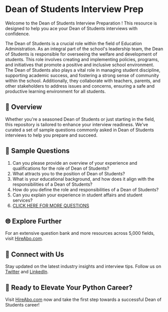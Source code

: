 # Dean of Students Interview Prep

Welcome to the Dean of Students Interview Preparation ! This resource is designed to help you ace your Dean of Students interviews with confidence.

The Dean of Students is a crucial role within the field of Education Administration. As an integral part of the school's leadership team, the Dean of Students is responsible for overseeing the welfare and development of students. This role involves creating and implementing policies, programs, and initiatives that promote a positive and inclusive school environment. The Dean of Students also plays a vital role in managing student discipline, supporting academic success, and fostering a strong sense of community within the school. Additionally, they collaborate with teachers, parents, and other stakeholders to address issues and concerns, ensuring a safe and productive learning environment for all students.

## 🚀 Overview

Whether you're a seasoned Dean of Students or just starting in the field, this repository is tailored to enhance your interview readiness. We've curated a set of sample questions commonly asked in Dean of Students interviews to help you prepare and succeed.

## 📝 Sample Questions

1. Can you please provide an overview of your experience and qualifications for the role of Dean of Students?
2. What attracts you to the position of Dean of Students?
3. What is your educational background, and how does it align with the responsibilities of a Dean of Students?
4. How do you define the role and responsibilities of a Dean of Students?
5. Can you explain your experience in student affairs and student services?
6. [CLICK HERE FOR MORE QUESTIONS](https://hireabo.com/job/4_1_3/Dean%20of%20Students)

## 🌐 Explore Further

For an extensive question bank and more resources across 5,000 fields, visit [HireAbo.com](https://www.hireabo.com).

## 📱 Connect with Us

Stay updated on the latest industry insights and interview tips. Follow us on [Twitter](https://twitter.com/hireabo) and [LinkedIn](https://www.linkedin.com/in/hire-abo-3609972a8/).

## 🚀 Ready to Elevate Your Python Career?

Visit [HireAbo.com](https://www.hireabo.com) now and take the first step towards a successful Dean of Students career!
